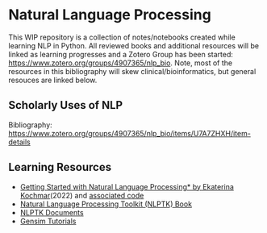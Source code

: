 # Natural Language Processing

This WIP repository is a collection of notes/notebooks created while learning NLP in Python. All reviewed books and additional resources will be linked as learning progresses and a Zotero Group has been started: https://www.zotero.org/groups/4907365/nlp_bio. Note, most of the resources in this bibliography will skew clinical/bioinformatics, but general resouces are linked below. 

## Scholarly Uses of NLP
Bibliography: https://www.zotero.org/groups/4907365/nlp_bio/items/U7A7ZHXH/item-details 

## Learning Resources
* [Getting Started with Natural Language Processing* by Ekaterina Kochmar](https://livebook.manning.com/book/getting-started-with-natural-language-processing/chapter-1/v-10/)(2022) and [associated code](https://github.com/ekochmar/Getting-Started-with-NLP)
* [Natural Language Processing Toolkit (NLPTK) Book](https://www.nltk.org/book/ch01.html)
* [NLPTK Documents](https://www.nltk.org/)
* [Gensim Tutorials](https://radimrehurek.com/gensim/auto_examples/index.html#documentation)
